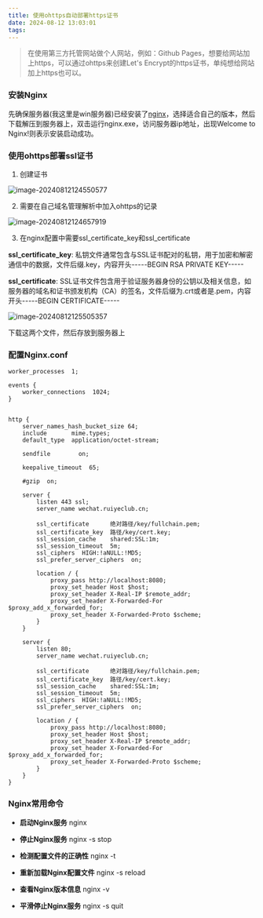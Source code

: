 ```yaml
---
title: 使用ohttps自动部署https证书
date: 2024-08-12 13:03:01
tags:
---
```


> 在使用第三方托管网站做个人网站，例如：Github Pages，想要给网站加上https，可以通过ohttps来创建Let's Encrypt的https证书，单纯想给网站加上https也可以。


### 安装Nginx

先确保服务器(我这里是win服务器)已经安装了[nginx](https://nginx.org/en/download.html)，选择适合自己的版本，然后下载解压到服务器上，双击运行nginx.exe，访问服务器ip地址，出现Welcome to Nginx!则表示安装启动成功。



### 使用ohttps部署ssl证书

1. 创建证书

![image-20240812124550577](https://ruiyeclub.oss-cn-shenzhen.aliyuncs.com/picgo/image-20240812124550577.png)

2. 需要在自己域名管理解析中加入ohttps的记录

![image-20240812124657919](https://ruiyeclub.oss-cn-shenzhen.aliyuncs.com/picgo/image-20240812124657919.png)

3. 在nginx配置中需要ssl_certificate_key和ssl_certificate

**ssl_certificate_key**: 私钥文件通常包含与SSL证书配对的私钥，用于加密和解密通信中的数据，文件后缀.key，内容开头-----BEGIN RSA PRIVATE KEY-----

**ssl_certificate**: SSL证书文件包含用于验证服务器身份的公钥以及相关信息，如服务器的域名和证书颁发机构（CA）的签名，文件后缀为.crt或者是.pem，内容开头-----BEGIN CERTIFICATE-----

![image-20240812125505357](https://ruiyeclub.oss-cn-shenzhen.aliyuncs.com/picgo/image-20240812125505357.png)

下载这两个文件，然后存放到服务器上

### 配置Nginx.conf

```
worker_processes  1;

events {
    worker_connections  1024;
}


http {
    server_names_hash_bucket_size 64;
    include       mime.types;
    default_type  application/octet-stream;

    sendfile        on;

    keepalive_timeout  65;

    #gzip  on;

    server {
        listen 443 ssl;
        server_name wechat.ruiyeclub.cn;

        ssl_certificate      绝对路径/key/fullchain.pem;
        ssl_certificate_key  路径/key/cert.key;
        ssl_session_cache    shared:SSL:1m;
        ssl_session_timeout  5m;
        ssl_ciphers  HIGH:!aNULL:!MD5;
        ssl_prefer_server_ciphers  on;

        location / {
            proxy_pass http://localhost:8080;
            proxy_set_header Host $host;
            proxy_set_header X-Real-IP $remote_addr;
            proxy_set_header X-Forwarded-For $proxy_add_x_forwarded_for;
            proxy_set_header X-Forwarded-Proto $scheme;
        }
    }

    server {
        listen 80;
        server_name wechat.ruiyeclub.cn;

        ssl_certificate      绝对路径/key/fullchain.pem;
        ssl_certificate_key  路径/key/cert.key;
        ssl_session_cache    shared:SSL:1m;
        ssl_session_timeout  5m;
        ssl_ciphers  HIGH:!aNULL:!MD5;
        ssl_prefer_server_ciphers  on;

        location / {
            proxy_pass http://localhost:8080;
            proxy_set_header Host $host;
            proxy_set_header X-Real-IP $remote_addr;
            proxy_set_header X-Forwarded-For $proxy_add_x_forwarded_for;
            proxy_set_header X-Forwarded-Proto $scheme;
        }
    }
}
```

### Nginx常用命令

- **启动Nginx服务** nginx

- **停止Nginx服务** nginx -s stop
- **检测配置文件的正确性** nginx -t
- **重新加载Nginx配置文件** nginx -s reload
- **查看Nginx版本信息** nginx -v
- **平滑停止Nginx服务** nginx -s quit